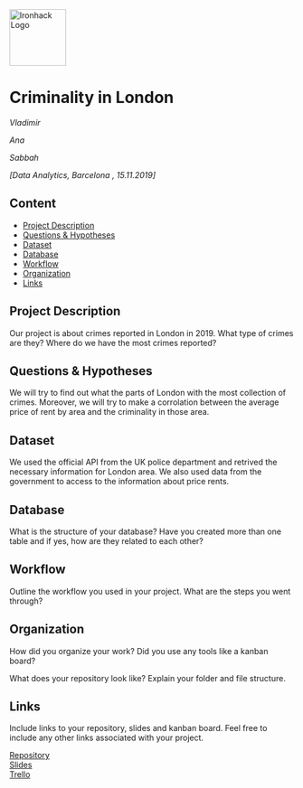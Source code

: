 <img src="https://bit.ly/2VnXWr2" alt="Ironhack Logo" width="100"/>

# Criminality in London

*Vladimir*

*Ana*

*Sabbah*

*[Data Analytics, Barcelona , 15.11.2019]*

## Content
- [Project Description](#project-description)
- [Questions & Hypotheses](#questions-hypotheses)
- [Dataset](#dataset)
- [Database](#database)
- [Workflow](#workflow)
- [Organization](#organization)
- [Links](#links)

## Project Description
Our project is about crimes reported in London in 2019. What type of crimes are they? Where do we have the most crimes reported?

## Questions & Hypotheses
We will try to find out what the parts of London with the most collection of crimes. Moreover, we will try to make a corrolation between the average price of rent by area and the criminality in those area.

## Dataset

We used the official API from the UK police department and retrived the necessary information for London area.
We also used data from the government to access to the information about price rents.

## Database
What is the structure of your database? Have you created more than one table and if yes, how are they related to each other?

## Workflow
Outline the workflow you used in your project. What are the steps you went through?

## Organization
How did you organize your work? Did you use any tools like a kanban board?

What does your repository look like? Explain your folder and file structure.

## Links
Include links to your repository, slides and kanban board. Feel free to include any other links associated with your project.

[Repository](https://github.com/IslaamSabbah/Project-Week-3-Data-Thieves/edit/master/your-project/)  
[Slides](https://slides.com/)  
[Trello](https://trello.com/b/8axr5lUS/3rd-project)  
